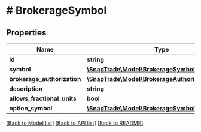 # # BrokerageSymbol

## Properties

Name | Type | Description | Notes
------------ | ------------- | ------------- | -------------
**id** | **string** |  | [optional]
**symbol** | [**\SnapTrade\Model\BrokerageSymbolSymbol**](BrokerageSymbolSymbol.md) |  | [optional]
**brokerage_authorization** | [**\SnapTrade\Model\BrokerageAuthorization**](BrokerageAuthorization.md) |  | [optional]
**description** | **string** |  | [optional]
**allows_fractional_units** | **bool** |  | [optional]
**option_symbol** | [**\SnapTrade\Model\BrokerageSymbolOptionSymbol**](BrokerageSymbolOptionSymbol.md) |  | [optional]

[[Back to Model list]](../../README.md#models) [[Back to API list]](../../README.md#endpoints) [[Back to README]](../../README.md)
